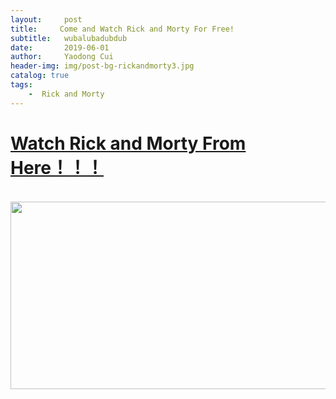```yaml
---
layout:     post
title:     Come and Watch Rick and Morty For Free!
subtitle:   wubalubadubdub
date:       2019-06-01
author:     Yaodong Cui
header-img: img/post-bg-rickandmorty3.jpg
catalog: true
tags:
    -  Rick and Morty
---
```





# [Watch Rick and Morty From Here！！！](https://www.adultswim.com/streams/rick-and-morty)


<br>
<div  align="center"> 
    <img 
    src="https://raw.githubusercontent.com/yaodongC/yaodongC.github.io/master/post_img/post-bg-rickandmorty3.jpg"
    width = "600" height = "300"></div>

<br>
